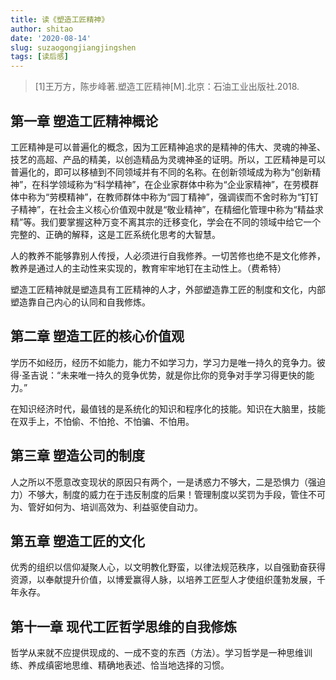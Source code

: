 ```yaml
---
title: 读《塑造工匠精神》
author: shitao
date: '2020-08-14'
slug: suzaogongjiangjingshen
tags: [读后感]
---
```


> [1]王万方，陈步峰著.塑造工匠精神[M].北京：石油工业出版社.2018.

## 第一章 塑造工匠精神概论

工匠精神是可以普遍化的概念，因为工匠精神追求的是精神的伟大、灵魂的神圣、技艺的高超、产品的精美，以创造精品为灵魂神圣的证明。所以，工匠精神是可以普遍化的，即可以移植到不同领域并有不同的名称。在创新领域成为称为“创新精神”，在科学领域称为“科学精神”，在企业家群体中称为“企业家精神”，在劳模群体中称为“劳模精神”，在教师群体中称为“园丁精神”，强调锲而不舍时称为“钉钉子精神”，在社会主义核心价值观中就是“敬业精神”，在精细化管理中称为“精益求精”等。我们要掌握这种万变不离其宗的迁移变化，学会在不同的领域中给它一个完整的、正确的解释，这是工匠系统化思考的大智慧。

人的教养不能够靠别人传授，人必须进行自我修养。一切苦修也绝不是文化修养，教养是通过人的主动性来实现的，教育牢牢地钉在主动性上。（费希特）

塑造工匠精神就是塑造具有工匠精神的人才，外部塑造靠工匠的制度和文化，内部塑造靠自己内心的认同和自我修炼。

## 第二章 塑造工匠的核心价值观

学历不如经历，经历不如能力，能力不如学习力，学习力是唯一持久的竞争力。彼得·圣吉说：“未来唯一持久的竞争优势，就是你比你的竞争对手学习得更快的能力。”

在知识经济时代，最值钱的是系统化的知识和程序化的技能。知识在大脑里，技能在双手上，不怕偷、不怕抢、不怕骗、不怕用。

## 第三章 塑造公司的制度

人之所以不愿意改变现状的原因只有两个，一是诱惑力不够大，二是恐惧力（强迫力）不够大，制度的威力在于违反制度的后果！管理制度以奖罚为手段，管住不可为、管好如何为、培训高效为、利益驱使自动力。

## 第五章 塑造工匠的文化

优秀的组织以信仰凝聚人心，以文明教化野蛮，以律法规范秩序，以自强勤奋获得资源，以奉献提升价值，以博爱赢得人脉，以培养工匠型人才使组织蓬勃发展，千年永存。

## 第十一章 现代工匠哲学思维的自我修炼

哲学从来就不应提供现成的、一成不变的东西（方法）。学习哲学是一种思维训练、养成缜密地思维、精确地表述、恰当地选择的习惯。
